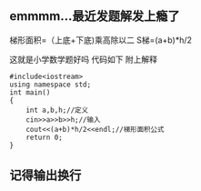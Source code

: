 ## emmmm...最近发题解发上瘾了
梯形面积=（上底+下底)乘高除以二
S梯=(a+b)*h/2

这就是小学数学题好吗
代码如下
附上解释
```
#include<iostream>
using namespace std;
int main()
{
	int a,b,h;//定义 
	cin>>a>>b>>h;//输入 
	cout<<(a+b)*h/2<<endl;//梯形面积公式 
	return 0;
}
```
## 记得输出换行